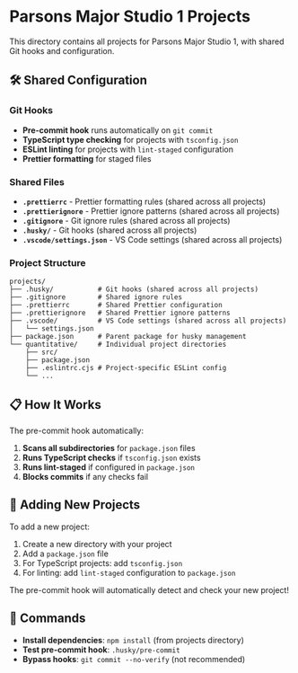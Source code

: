# Parsons Major Studio 1 Projects

This directory contains all projects for Parsons Major Studio 1, with shared Git hooks and configuration.

## 🛠️ Shared Configuration

### Git Hooks

- **Pre-commit hook** runs automatically on `git commit`
- **TypeScript type checking** for projects with `tsconfig.json`
- **ESLint linting** for projects with `lint-staged` configuration
- **Prettier formatting** for staged files

### Shared Files

- **`.prettierrc`** - Prettier formatting rules (shared across all projects)
- **`.prettierignore`** - Prettier ignore patterns (shared across all projects)
- **`.gitignore`** - Git ignore rules (shared across all projects)
- **`.husky/`** - Git hooks (shared across all projects)
- **`.vscode/settings.json`** - VS Code settings (shared across all projects)

### Project Structure

```
projects/
├── .husky/           # Git hooks (shared across all projects)
├── .gitignore        # Shared ignore rules
├── .prettierrc       # Shared Prettier configuration
├── .prettierignore   # Shared Prettier ignore patterns
├── .vscode/          # VS Code settings (shared across all projects)
│   └── settings.json
├── package.json      # Parent package for husky management
└── quantitative/     # Individual project directories
    ├── src/
    ├── package.json
    ├── .eslintrc.cjs # Project-specific ESLint config
    └── ...
```

## 📋 How It Works

The pre-commit hook automatically:

1. **Scans all subdirectories** for `package.json` files
2. **Runs TypeScript checks** if `tsconfig.json` exists
3. **Runs lint-staged** if configured in `package.json`
4. **Blocks commits** if any checks fail

## 🚀 Adding New Projects

To add a new project:

1. Create a new directory with your project
2. Add a `package.json` file
3. For TypeScript projects: add `tsconfig.json`
4. For linting: add `lint-staged` configuration to `package.json`

The pre-commit hook will automatically detect and check your new project!

## 🔧 Commands

- **Install dependencies**: `npm install` (from projects directory)
- **Test pre-commit hook**: `.husky/pre-commit`
- **Bypass hooks**: `git commit --no-verify` (not recommended)
